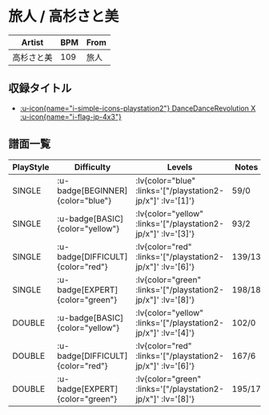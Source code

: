 # 旅人 / 高杉さと美

|Artist|BPM|From|
|------|---|----|
|高杉さと美|109|旅人|

## 収録タイトル

- [ :u-icon{name="i-simple-icons-playstation2"} DanceDanceRevolution X :u-icon{name="i-flag-jp-4x3"} ](/playstation2-jp/x)

## 譜面一覧

|PlayStyle|Difficulty|Levels|Notes|Movie|
|---------|----------|------|-----|-----|
|SINGLE| :u-badge[BEGINNER]{color="blue"} | :lv{color="blue" :links='["/playstation2-jp/x"]' :lv='[1]'} |59/0||
|SINGLE| :u-badge[BASIC]{color="yellow"} | :lv{color="yellow" :links='["/playstation2-jp/x"]' :lv='[3]'} |93/2||
|SINGLE| :u-badge[DIFFICULT]{color="red"} | :lv{color="red" :links='["/playstation2-jp/x"]' :lv='[6]'} |139/13||
|SINGLE| :u-badge[EXPERT]{color="green"} | :lv{color="green" :links='["/playstation2-jp/x"]' :lv='[8]'} |198/18||
|DOUBLE| :u-badge[BASIC]{color="yellow"} | :lv{color="yellow" :links='["/playstation2-jp/x"]' :lv='[4]'} |102/0||
|DOUBLE| :u-badge[DIFFICULT]{color="red"} | :lv{color="red" :links='["/playstation2-jp/x"]' :lv='[6]'} |167/6||
|DOUBLE| :u-badge[EXPERT]{color="green"} | :lv{color="green" :links='["/playstation2-jp/x"]' :lv='[8]'} |195/17||
